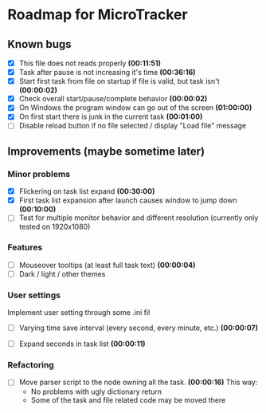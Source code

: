 # Roadmap for MicroTracker


## Known bugs
- [x] This file does not reads properly **(00:11:51)**
- [x] Task after pause is not increasing it's time **(00:36:16)**
- [x] Start first task from file on startup if file is valid, but task isn't **(00:00:02)**
- [x] Check overall start/pause/complete behavior **(00:00:02)**
- [x] On Windows the program window can go out of the screen **(01:00:00)**
- [x] On first start there is junk in the current task **(00:01:00)**
- [ ] Disable reload button if no file selected / display "Load file" message

## Improvements (maybe sometime later)

### Minor problems
- [x] Flickering on task list expand **(00:30:00)**
- [x] First task list expansion after launch causes window to jump down **(00:10:00)**
- [ ] Test for multiple monitor behavior and different resolution (currently only tested on 1920x1080)

### Features
- [ ] Mouseover tooltips (at least full task text) **(00:00:04)**
- [ ] Dark / light / other themes

### User settings
Implement user setting through some .ini fil
- [ ] Varying time save interval (every second, every minute, etc.) **(00:00:07)**
- [ ] Expand seconds in task list **(00:00:11)**


### Refactoring
- [ ] Move parser script to the node owning all the task.  **(00:00:16)**
This way:
    - No problems with ugly dictionary return
    - Some of the task and file related code may be moved there